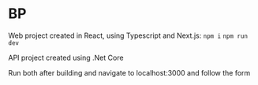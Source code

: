 # BP

Web project created in React, using Typescript and Next.js:
`npm i`
`npm run dev`

API project created using .Net Core

Run both after building and navigate to localhost:3000 and follow the form
